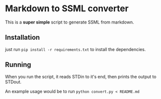 # Markdown to SSML converter

This is a **super simple** script to generate SSML from markdown.

## Installation

just run `pip install -r requirements.txt` to install the dependencies.

## Running

When you run the script, it reads STDin to it's end, then prints the output to STDout.

An example usage would be to run `python convert.py < README.md`
